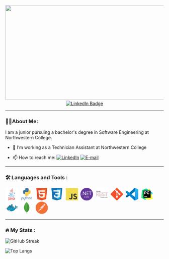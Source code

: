 <!-- My GitHub Portfolio-->

<div align="center">
  <img src="https://media.giphy.com/media/dWesBcTLavkZuG35MI/giphy.gif" width="600" height="300"/>
</div>

<div id="badges" align="center">
  <a href="https://www.linkedin.com/in/arthurpvicente/">
    <img src="https://img.shields.io/badge/LinkedIn-blue?style=for-the-badge&logo=linkedin&logoColor=white" alt="LinkedIn Badge"/>
  </a>
</div>

---

<!-- Description about me-->

### 👨‍💻About Me:

I am a junior pursuing a bachelor's degree in Software Engineering at Northwestern College.

- :telescope: I’m working as a Technician Assistant at Northwestern College

- :mailbox: How to reach me: [![LinkedIn](https://img.shields.io/badge/LinkedIn-0A66C2?logo=linkedin&logoColor=fff)](https://www.linkedin.com/in/arthurpvicente/) [![E-mail](https://img.shields.io/badge/-Email-000?style=for-the-badge&logo=microsoft-outlook&logoColor=007BFF)](mailto:arthur.vicente@nwciowa.edu)

---

### :hammer_and_wrench: Languages and Tools :

<div>
  <img src="https://github.com/devicons/devicon/blob/master/icons/java/java-original-wordmark.svg" title="Java" alt="Java" width="40" height="40"/>&nbsp;
  <img src="https://github.com/devicons/devicon/blob/master/icons/python/python-original-wordmark.svg?short_path=880e730" title="Python" alt="Python" width="40" height="40"/>&nbsp;
  <img src="https://github.com/devicons/devicon/blob/master/icons/html5/html5-original.svg" title="HTML5" alt="HTML" width="40" height="40"/>&nbsp;
  <img src="https://github.com/devicons/devicon/blob/master/icons/css3/css3-original.svg" title="CSS" alt="CSS" width="40" height="40"/>&nbsp;
  <img src="https://github.com/devicons/devicon/blob/master/icons/javascript/javascript-original.svg" title="JAVASCRIPT" alt="JavaScript" width="40" height="40"/>&nbsp;
  <img src="https://github.com/devicons/devicon/blob/master/icons/dotnetcore/dotnetcore-original.svg" title="DOTNETCORE" alt="DotNetCore" width="40" height="40"/>&nbsp;
  <img src="https://github.com/devicons/devicon/blob/master/icons/djangorest/djangorest-original.svg" title="DJANGO" alt="DjangoRest" width="40" height="40"/>&nbsp;
  <img src="https://github.com/devicons/devicon/blob/master/icons/git/git-original.svg" title="GIT" alt="GIT" width="40" height="40"/>&nbsp;
  <img src="https://github.com/devicons/devicon/blob/master/icons/vscode/vscode-original.svg" title="VSCODE" alt="VsCode" width="40" height="40"/>&nbsp;
  <img src="https://github.com/devicons/devicon/blob/master/icons/pycharm/pycharm-original.svg" title="PYCHARM" alt="PyCharm" width="40" height="40"/>&nbsp;
  <img src="https://github.com/devicons/devicon/blob/master/icons/docker/docker-original.svg" title="DOCKER" alt="Docker" width="40" height="40"/>&nbsp;
  <img src="https://github.com/devicons/devicon/blob/master/icons/mongodb/mongodb-original.svg" title="MONGODB" alt="MongoDB" width="40" height="40"/>&nbsp;
  <img src="https://github.com/devicons/devicon/blob/master/icons/postman/postman-original.svg" title="POSTMAN" alt="Postman" width="40" height="40"/>&nbsp;
  
</div>

---

### :fire: My Stats :

![GitHub Streak](https://streak-stats.demolab.com/?user=arthurpvicente&theme=bear&background=000&border=30A3DC&dates=FFF)

![Top Langs](https://github-readme-stats-git-masterrstaa-rickstaa.vercel.app/api/top-langs/?username=arthurpvicente&layout=compact&bg_color=000&border_color=30A3DC&title_color=E94D5F&text_color=FFF)

